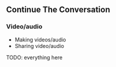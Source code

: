 ## Continue The Conversation

### Video/audio

* Making videos/audio
* Sharing video/audio

TODO: everything here
